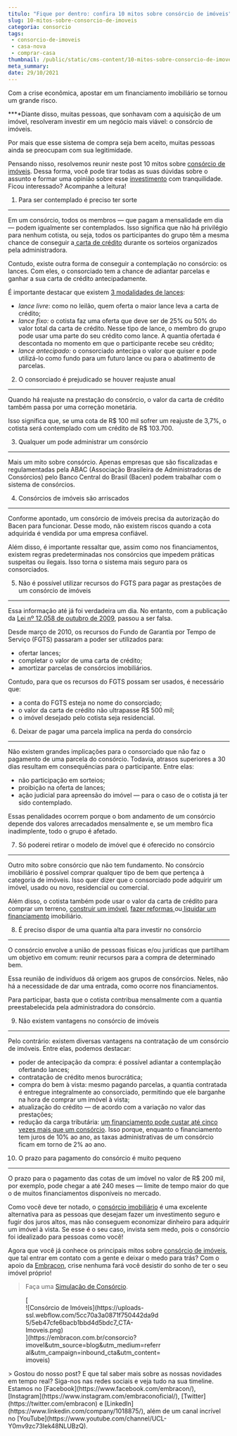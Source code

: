 ```yaml
---
titulo: "Fique por dentro: confira 10 mitos sobre consórcio de imóveis"
slug: 10-mitos-sobre-consorcio-de-imoveis
categoria: consorcio
tags:
 - consorcio-de-imoveis
 - casa-nova
 - comprar-casa
thumbnail: /public/static/cms-content/10-mitos-sobre-consorcio-de-imoveis.jpg
meta_summary: 
date: 29/10/2021
---
```

Com a crise econômica, apostar em um financiamento imobiliário se tornou um grande risco.

**‍**Diante disso, muitas pessoas, que sonhavam com a aquisição de um imóvel, resolveram investir em um negócio mais viável: o consórcio de imóveis.

Por mais que esse sistema de compra seja bem aceito, muitas pessoas ainda se preocupam com sua legitimidade.

Pensando nisso, resolvemos reunir neste post 10 mitos sobre [consórcio de imóveis](https://www.embracon.com.br/consorcio-de-imoveis). Dessa forma, você pode tirar todas as suas dúvidas sobre o assunto e formar uma opinião sobre esse [investimento](https://www.embracon.com.br/blog/8-motivos-que-comprovam-que-consorcio-e-investimento) com tranquilidade. Ficou interessado? Acompanhe a leitura!

1. Para ser contemplado é preciso ter sorte
-------------------------------------------

Em um consórcio, todos os membros — que pagam a mensalidade em dia — podem igualmente ser contemplados. Isso significa que não há privilégio para nenhum cotista, ou seja, todos os participantes do grupo têm a mesma chance de conseguir a[ carta de crédito](https://www.embracon.com.br/conhecaoconsorcio/o-que-e-carta-de-credito) durante os sorteios organizados pela administradora.

Contudo, existe outra forma de conseguir a contemplação no consórcio: os lances. Com eles, o consorciado tem a chance de adiantar parcelas e ganhar a sua carta de crédito antecipadamente.

É importante destacar que existem [3 modalidades de lances](https://www.embracon.com.br/conhecaoconsorcio/o-que-e-o-lance):

- *lance livre*: como no leilão, quem oferta o maior lance leva a carta de crédito;
- *lance fixo:* o cotista faz uma oferta que deve ser de 25% ou 50% do valor total da carta de crédito. Nesse tipo de lance, o membro do grupo pode usar uma parte do seu crédito como lance. A quantia ofertada é descontada no momento em que o participante recebe seu crédito;
- *lance antecipado:* o consorciado antecipa o valor que quiser e pode utilizá-lo como fundo para um futuro lance ou para o abatimento de parcelas.

2. O consorciado é prejudicado se houver reajuste anual
-------------------------------------------------------

Quando há reajuste na prestação do consórcio, o valor da carta de crédito também passa por uma correção monetária.

Isso significa que, se uma cota de R$ 100 mil sofrer um reajuste de 3,7%, o cotista será contemplado com um crédito de R$ 103.700.

3. Qualquer um pode administrar um consórcio
--------------------------------------------

Mais um mito sobre consórcio. Apenas empresas que são fiscalizadas e regulamentadas pela ABAC (Associação Brasileira de Administradoras de Consórcios) pelo Banco Central do Brasil (Bacen) podem trabalhar com o sistema de consórcios.

4. Consórcios de imóveis são arriscados
---------------------------------------

Conforme apontado, um consórcio de imóveis precisa da autorização do Bacen para funcionar. Desse modo, não existem riscos quando a cota adquirida é vendida por uma empresa confiável.

Além disso, é importante ressaltar que, assim como nos financiamentos, existem regras predeterminadas nos consórcios que impedem práticas suspeitas ou ilegais. Isso torna o sistema mais seguro para os consorciados.

5. Não é possível utilizar recursos do FGTS para pagar as prestações de um consórcio de imóveis
-----------------------------------------------------------------------------------------------

Essa informação até já foi verdadeira um dia. No entanto, com a publicação da [Lei nº 12.058 de outubro de 2009](http://www.planalto.gov.br/ccivil_03/_ato2007-2010/2009/lei/l12058.htm), passou a ser falsa.

Desde março de 2010, os recursos do Fundo de Garantia por Tempo de Serviço (FGTS) passaram a poder ser utilizados para:

- ofertar lances;
- completar o valor de uma carta de crédito;
- amortizar parcelas de consórcios imobiliários.

Contudo, para que os recursos do FGTS possam ser usados, é necessário que:

- a conta do FGTS esteja no nome do consorciado;
- o valor da carta de crédito não ultrapasse R$ 500 mil;
- o imóvel desejado pelo cotista seja residencial.

6. Deixar de pagar uma parcela implica na perda do consórcio
------------------------------------------------------------

Não existem grandes implicações para o consorciado que não faz o pagamento de uma parcela do consórcio. Todavia, atrasos superiores a 30 dias resultam em consequências para o participante. Entre elas:

- não participação em sorteios;
- proibição na oferta de lances;
- ação judicial para apreensão do imóvel — para o caso de o cotista já ter sido contemplado.

Essas penalidades ocorrem porque o bom andamento de um consórcio depende dos valores arrecadados mensalmente e, se um membro fica inadimplente, todo o grupo é afetado.

7. Só poderei retirar o modelo de imóvel que é oferecido no consórcio
---------------------------------------------------------------------

Outro mito sobre consórcio que não tem fundamento. No consórcio imobiliário é possível comprar qualquer tipo de bem que pertença à categoria de imóveis. Isso quer dizer que o consorciado pode adquirir um imóvel, usado ou novo, residencial ou comercial.

Além disso, o cotista também pode usar o valor da carta de crédito para comprar um terreno, [construir um imóvel](https://www.embracon.com.br/blog/como-construir-a-casa-dos-sonhos-guia-completo), [fazer reformas ](https://www.embracon.com.br/blog/consorcio-reforma-embracon-por-que-e-uma-boa-opcao)ou[ liquidar um financiamento](https://www.embracon.com.br/blog/quitacao-de-financiamento-como-usar-a-carta-de-credito) imobiliário.

8. É preciso dispor de uma quantia alta para investir no consórcio
------------------------------------------------------------------

O consórcio envolve a união de pessoas físicas e/ou jurídicas que partilham um objetivo em comum: reunir recursos para a compra de determinado bem.

Essa reunião de indivíduos dá origem aos grupos de consórcios. Neles, não há a necessidade de dar uma entrada, como ocorre nos financiamentos.

Para participar, basta que o cotista contribua mensalmente com a quantia preestabelecida pela administradora do consórcio.

9. Não existem vantagens no consórcio de imóveis
------------------------------------------------

Pelo contrário: existem diversas vantagens na contratação de um consórcio de imóveis. Entre elas, podemos destacar:

- poder de antecipação da compra: é possível adiantar a contemplação ofertando lances;
- contratação de crédito menos burocrática;
- compra do bem à vista: mesmo pagando parcelas, a quantia contratada é entregue integralmente ao consorciado, permitindo que ele barganhe na hora de comprar um imóvel à vista;
- atualização do crédito — de acordo com a variação no valor das prestações;
- redução da carga tributária: [um financiamento pode custar até cinco vezes mais que um consórcio](https://gauchazh.clicrbs.com.br/economia/conteudo-publicitario/2018/04/consorcio-pode-ser-ate-cinco-vezes-mais-barato-que-financiamento-cjgcp23qd02f601qosgviu347.html). Isso porque, enquanto o financiamento tem juros de 10% ao ano, as taxas administrativas de um consórcio ficam em torno de 2% ao ano.

10. O prazo para pagamento do consórcio é muito pequeno
-------------------------------------------------------

O prazo para o pagamento das cotas de um imóvel no valor de R$ 200 mil, por exemplo, pode chegar a até 240 meses — limite de tempo maior do que o de muitos financiamentos disponíveis no mercado.

Como você deve ter notado, o [consórcio imobiliário](https://www.embracon.com.br/blog/guia-completo-consorcio-imobiliario) é uma excelente alternativa para as pessoas que desejam fazer um investimento seguro e fugir dos juros altos, mas não conseguem economizar dinheiro para adquirir um imóvel à vista. Se esse é o seu caso, invista sem medo, pois o consórcio foi idealizado para pessoas como você!

Agora que você já conhece os principais mitos sobre [consórcio de imóveis](https://www.embracon.com.br/consorcio-de-imoveis), que tal entrar em contato com a gente e deixar o medo para trás? Com o apoio da [Embracon](https://www.embracon.com.br), crise nenhuma fará você desistir do sonho de ter o seu imóvel próprio!

> Faça uma [Simulação de Consórcio](https://www.embracon.com.br).

<figure class="w-richtext-figure-type-image w-richtext-align-center" style="max-width:310px">[<div>![Consórcio de Imóveis](https://uploads-ssl.webflow.com/5cc70a3a0871f750442da9d5/5eb47cfe6bacb1bbd4d5bdc7_CTA-Imoveis.png)</div>](https://embracon.com.br/consorcio?imovel&utm_source=blog&utm_medium=referral&utm_campaign=inbound_cta&utm_content=imoveis)</figure>> Gostou do nosso post? E que tal saber mais sobre as nossas novidades em tempo real? Siga-nos nas redes sociais e veja tudo na sua timeline. Estamos no [Facebook](https://www.facebook.com/embracon/), [Instagram](https://www.instagram.com/embraconoficial/), [Twitter](https://twitter.com/embracon) e [LinkedIn](https://www.linkedin.com/company/1018875/), além de um canal incrível no [YouTube](https://www.youtube.com/channel/UCL-Y0mv9zc73Iek48NLUBzQ).
